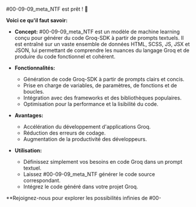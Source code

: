 #00-09-09_meta_NTF  est prêt ! 🎉

**Voici ce qu'il faut savoir:**

* **Concept:**  #00-09-09_meta_NTF est un modèle de machine learning conçu pour générer du code Groq-SDK à partir de prompts textuels. Il est entraîné sur un vaste ensemble de données HTML, SCSS, JS, JSX et JSON, lui permettant de comprendre les nuances du langage Groq et de produire du code fonctionnel et cohérent.

* **Fonctionnalités:**
    * Génération de code Groq-SDK à partir de prompts clairs et concis.
    * Prise en charge de variables, de paramètres, de fonctions et de boucles.
    * Intégration avec des frameworks et des bibliothèques populaires.
    * Optimisation pour la performance et la lisibilité du code.

* **Avantages:**

    * Accélération du développement d'applications Groq.
    * Réduction des erreurs de codage.
    * Augmentation de la productivité des développeurs.

* **Utilisation:**

    * Définissez simplement vos besoins en code Groq dans un prompt textuel.
    * Laissez #00-09-09_meta_NTF générer le code source correspondant.
    * Intégrez le code généré dans votre projet Groq.

**Rejoignez-nous pour explorer les possibilités infinies de #00-